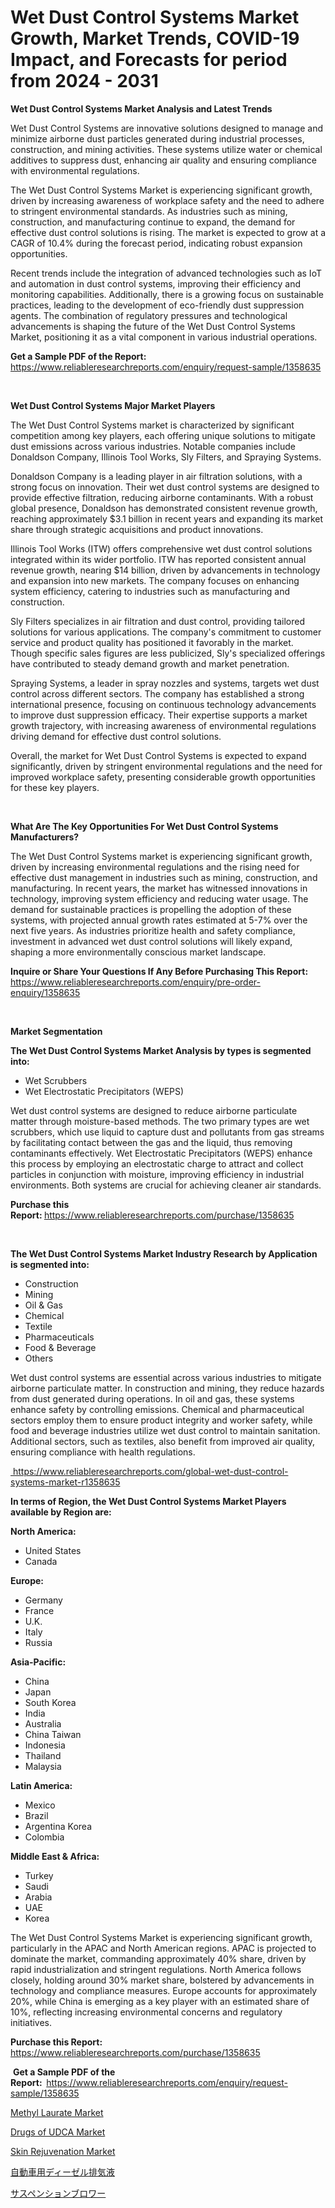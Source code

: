 <p><h1>Wet Dust Control Systems Market Growth, Market Trends, COVID-19 Impact, and Forecasts for period from 2024 - 2031</h1></p><p><strong>Wet Dust Control Systems Market Analysis and Latest Trends</strong></p>
<p><p>Wet Dust Control Systems are innovative solutions designed to manage and minimize airborne dust particles generated during industrial processes, construction, and mining activities. These systems utilize water or chemical additives to suppress dust, enhancing air quality and ensuring compliance with environmental regulations. </p><p>The Wet Dust Control Systems Market is experiencing significant growth, driven by increasing awareness of workplace safety and the need to adhere to stringent environmental standards. As industries such as mining, construction, and manufacturing continue to expand, the demand for effective dust control solutions is rising. The market is expected to grow at a CAGR of 10.4% during the forecast period, indicating robust expansion opportunities.</p><p>Recent trends include the integration of advanced technologies such as IoT and automation in dust control systems, improving their efficiency and monitoring capabilities. Additionally, there is a growing focus on sustainable practices, leading to the development of eco-friendly dust suppression agents. The combination of regulatory pressures and technological advancements is shaping the future of the Wet Dust Control Systems Market, positioning it as a vital component in various industrial operations.</p></p>
<p><strong>Get a Sample PDF of the Report:&nbsp;</strong> <a href="https://www.reliableresearchreports.com/enquiry/request-sample/1358635">https://www.reliableresearchreports.com/enquiry/request-sample/1358635</a></p>
<p>&nbsp;</p>
<p><strong>Wet Dust Control Systems Major Market Players</strong></p>
<p><p>The Wet Dust Control Systems market is characterized by significant competition among key players, each offering unique solutions to mitigate dust emissions across various industries. Notable companies include Donaldson Company, Illinois Tool Works, Sly Filters, and Spraying Systems. </p><p>Donaldson Company is a leading player in air filtration solutions, with a strong focus on innovation. Their wet dust control systems are designed to provide effective filtration, reducing airborne contaminants. With a robust global presence, Donaldson has demonstrated consistent revenue growth, reaching approximately $3.1 billion in recent years and expanding its market share through strategic acquisitions and product innovations.</p><p>Illinois Tool Works (ITW) offers comprehensive wet dust control solutions integrated within its wider portfolio. ITW has reported consistent annual revenue growth, nearing $14 billion, driven by advancements in technology and expansion into new markets. The company focuses on enhancing system efficiency, catering to industries such as manufacturing and construction.</p><p>Sly Filters specializes in air filtration and dust control, providing tailored solutions for various applications. The company's commitment to customer service and product quality has positioned it favorably in the market. Though specific sales figures are less publicized, Sly's specialized offerings have contributed to steady demand growth and market penetration.</p><p>Spraying Systems, a leader in spray nozzles and systems, targets wet dust control across different sectors. The company has established a strong international presence, focusing on continuous technology advancements to improve dust suppression efficacy. Their expertise supports a market growth trajectory, with increasing awareness of environmental regulations driving demand for effective dust control solutions.</p><p>Overall, the market for Wet Dust Control Systems is expected to expand significantly, driven by stringent environmental regulations and the need for improved workplace safety, presenting considerable growth opportunities for these key players.</p></p>
<p>&nbsp;</p>
<p><strong>What Are The Key Opportunities For Wet Dust Control Systems Manufacturers?</strong></p>
<p><p>The Wet Dust Control Systems market is experiencing significant growth, driven by increasing environmental regulations and the rising need for effective dust management in industries such as mining, construction, and manufacturing. In recent years, the market has witnessed innovations in technology, improving system efficiency and reducing water usage. The demand for sustainable practices is propelling the adoption of these systems, with projected annual growth rates estimated at 5-7% over the next five years. As industries prioritize health and safety compliance, investment in advanced wet dust control solutions will likely expand, shaping a more environmentally conscious market landscape.</p></p>
<p><strong>Inquire or Share Your Questions If Any Before Purchasing This Report:</strong> <a href="https://www.reliableresearchreports.com/enquiry/pre-order-enquiry/1358635">https://www.reliableresearchreports.com/enquiry/pre-order-enquiry/1358635</a></p>
<p>&nbsp;</p>
<p><strong>Market Segmentation</strong></p>
<p><strong>The Wet Dust Control Systems Market Analysis by types is segmented into:</strong></p>
<p><ul><li>Wet Scrubbers</li><li>Wet Electrostatic Precipitators (WEPS)</li></ul></p>
<p><p>Wet dust control systems are designed to reduce airborne particulate matter through moisture-based methods. The two primary types are wet scrubbers, which use liquid to capture dust and pollutants from gas streams by facilitating contact between the gas and the liquid, thus removing contaminants effectively. Wet Electrostatic Precipitators (WEPS) enhance this process by employing an electrostatic charge to attract and collect particles in conjunction with moisture, improving efficiency in industrial environments. Both systems are crucial for achieving cleaner air standards.</p></p>
<p><strong>Purchase this Report:&nbsp;</strong><a href="https://www.reliableresearchreports.com/purchase/1358635">https://www.reliableresearchreports.com/purchase/1358635</a></p>
<p>&nbsp;</p>
<p><strong>The Wet Dust Control Systems Market Industry Research by Application is segmented into:</strong></p>
<p><ul><li>Construction</li><li>Mining</li><li>Oil & Gas</li><li>Chemical</li><li>Textile</li><li>Pharmaceuticals</li><li>Food & Beverage</li><li>Others</li></ul></p>
<p><p>Wet dust control systems are essential across various industries to mitigate airborne particulate matter. In construction and mining, they reduce hazards from dust generated during operations. In oil and gas, these systems enhance safety by controlling emissions. Chemical and pharmaceutical sectors employ them to ensure product integrity and worker safety, while food and beverage industries utilize wet dust control to maintain sanitation. Additional sectors, such as textiles, also benefit from improved air quality, ensuring compliance with health regulations.</p></p>
<p><a href="https://www.reliableresearchreports.com/global-wet-dust-control-systems-market-r1358635">&nbsp;https://www.reliableresearchreports.com/global-wet-dust-control-systems-market-r1358635</a></p>
<p><strong>In terms of Region, the Wet Dust Control Systems Market Players available by Region are:</strong></p>
<p>
    <p> <strong> North America: </strong>
        <ul>
            <li>United States</li>
            <li>Canada</li>
        </ul>
        </p> 
    <p> <strong> Europe: </strong>
        <ul>
            <li>Germany</li>
            <li>France</li>
            <li>U.K.</li>
            <li>Italy</li>
            <li>Russia</li>
        </ul>
        </p> 
    <p> <strong> Asia-Pacific: </strong>
        <ul>
            <li>China</li>
            <li>Japan</li>
            <li>South Korea</li>
            <li>India</li>
            <li>Australia</li>
            <li>China Taiwan</li>
            <li>Indonesia</li>
            <li>Thailand</li>
            <li>Malaysia</li>
        </ul>
        </p> 
    <p> <strong> Latin America: </strong>
        <ul>
            <li>Mexico</li>
            <li>Brazil</li>
            <li>Argentina Korea</li>
            <li>Colombia</li>
        </ul>
        </p> 
    <p> <strong> Middle East & Africa: </strong>
        <ul>
            <li>Turkey</li>
            <li>Saudi</li>
            <li>Arabia</li>
            <li>UAE</li>
            <li>Korea</li>
        </ul>
    </p>
    </p>
<p><p>The Wet Dust Control Systems Market is experiencing significant growth, particularly in the APAC and North American regions. APAC is projected to dominate the market, commanding approximately 40% share, driven by rapid industrialization and stringent regulations. North America follows closely, holding around 30% market share, bolstered by advancements in technology and compliance measures. Europe accounts for approximately 20%, while China is emerging as a key player with an estimated share of 10%, reflecting increasing environmental concerns and regulatory initiatives.</p></p>
<p><strong>Purchase this Report: </strong><a href="https://www.reliableresearchreports.com/purchase/1358635">https://www.reliableresearchreports.com/purchase/1358635</a></p>
<p>&nbsp;<strong>Get a Sample PDF of the Report:&nbsp;&nbsp;</strong><a href="https://www.reliableresearchreports.com/enquiry/request-sample/1358635">https://www.reliableresearchreports.com/enquiry/request-sample/1358635</a></p>
<p><strong></strong></p>
<p><p><a href="https://issuu.com/reportprime-2/docs/methyl-laurate-market-size-2030.ppt_3803243359e096">Methyl Laurate Market</a></p><p><a href="https://github.com/jordond5lezama/Market-Research-Report-List-1/blob/main/drugs-of-udca-market.md">Drugs of UDCA Market</a></p><p><a href="https://www.linkedin.com/pulse/emerging-trends-skin-rejuvenation-market-global-outlook-future-gqhqf?trackingId=XViPKkXKSnWfe1b48PW8OA%3D%3D">Skin Rejuvenation Market</a></p><p><a href="https://medium.com/@eduardokirlin2023/automotive-diesel-exhaust-fluid-market-%E3%81%AE%E3%82%B0%E3%83%AD%E3%83%BC%E3%83%90%E3%83%AB%E5%B8%82%E5%A0%B4%E6%A6%82%E8%A6%81%E3%81%AF-%E4%B8%96%E7%95%8C%E3%81%8A%E3%82%88%E3%81%B3%E4%B8%BB%E8%A6%81%E5%B8%82%E5%A0%B4%E3%81%AB%E3%81%8A%E3%81%91%E3%82%8B%E6%A5%AD%E7%95%8C%E3%81%AB%E5%BD%B1%E9%9F%BF%E3%82%92%E4%B8%8E%E3%81%88%E3%82%8B%E4%B8%BB%E8%A6%81%E3%81%AA%E3%83%88%E3%83%AC%E3%83%B3%E3%83%89%E3%81%AB%E3%81%A4%E3%81%84%E3%81%A6-%E7%8B%AC%E8%87%AA%E3%81%AE%E8%A6%96%E7%82%B9%E3%82%92%E6%8F%90%E4%BE%9B%E3%81%97%E3%81%BE%E3%81%99-eec6a7cfd195">自動車用ディーゼル排気液</a></p><p><a href="https://medium.com/@eduardokirlin2023/suspension-blowers-market-%E3%81%AE%E3%82%B0%E3%83%AD%E3%83%BC%E3%83%90%E3%83%AB%E5%B8%82%E5%A0%B4%E6%A6%82%E8%A6%81%E3%81%AF-%E4%B8%96%E7%95%8C%E3%81%8A%E3%82%88%E3%81%B3%E4%B8%BB%E8%A6%81%E5%B8%82%E5%A0%B4%E3%81%AB%E3%81%8A%E3%81%91%E3%82%8B%E6%A5%AD%E7%95%8C%E3%81%AB%E5%BD%B1%E9%9F%BF%E3%82%92%E4%B8%8E%E3%81%88%E3%82%8B%E4%B8%BB%E8%A6%81%E3%81%AA%E3%83%88%E3%83%AC%E3%83%B3%E3%83%89%E3%81%AB%E3%81%A4%E3%81%84%E3%81%A6-%E7%8B%AC%E8%87%AA%E3%81%AE%E8%A6%96%E7%82%B9%E3%82%92%E6%8F%90%E4%BE%9B%E3%81%97%E3%81%BE%E3%81%99-8cb28994fd8d">サスペンションブロワー</a></p></p>